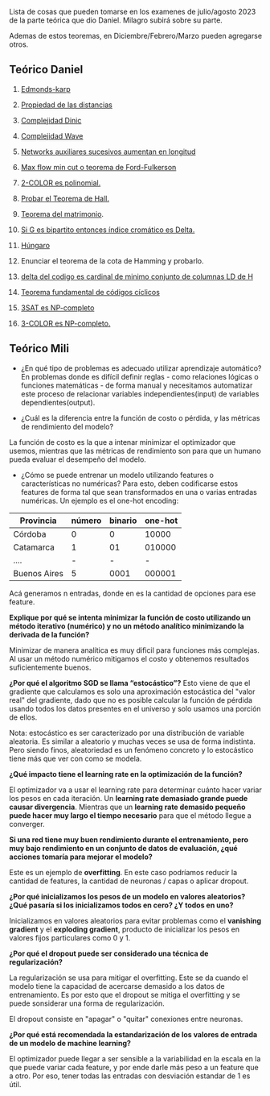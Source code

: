 Lista de cosas que pueden tomarse en los examenes de julio/agosto 2023 de la parte teórica que dio Daniel. Milagro subirá sobre su parte.

Ademas de estos teoremas, en Diciembre/Febrero/Marzo pueden agregarse otros.

## Teórico Daniel
1. [Edmonds-karp](./Demostraciones/comp-ek.md)
2. [Propiedad de las distancias](./Demostraciones/Propiedad-de-las-distancias.md)
3. [Complejidad Dinic](./Demostraciones/complejidad-de-dinic.md)
4.  [Complejidad Wave](./Demostraciones/comp-wave.md)
5. [Networks auxiliares sucesivos aumentan en longitud](./Demostraciones/Networks-auxiliares-aumentan.md)
6.  [Max flow min cut o teorema de Ford-Fulkerson](./Demostraciones/max-flow-min-cut.md)
7. [2-COLOR es polinomial.](./Demostraciones/2color-polinomial.md)
8. [Probar el Teorema de Hall.](./Demostraciones/teorema-hall.md)
9. [Teorema del matrimonio](./Demostraciones/teorema-matrimonio.md).
10. [Si G es bipartito entonces índice cromático es Delta.](./Demostraciones/teorema-indice-cromatico.md)

11. [Húngaro](./Demostraciones/comp-hungaro.md)
12. Enunciar el teorema de la cota de Hamming y probarlo.
13. [delta del codigo es cardinal de minimo conjunto de columnas LD de H](./Demostraciones/delta-columnas-h.md)
14. [Teorema fundamental de códigos cíclicos](./Demostraciones/teorema-ciclicos.md)
15. [3SAT es NP-completo](./Demostraciones/3SAT-np-completo.md)
16. [3-COLOR es NP-completo.](./Demostraciones/3color-np-completo.md)

## Teórico Mili

- ¿En qué tipo de problemas es adecuado utilizar aprendizaje automático?
En problemas donde es difícil definir reglas - como relaciones lógicas o funciones matemáticas - de forma manual y necesitamos automatizar este proceso de relacionar variables independientes(input) de variables dependientes(output).


- ¿Cuál es la diferencia entre la función de costo o pérdida, y las métricas de rendimiento del modelo?

La función de costo es la que a intenar minimizar el optimizador que usemos, mientras que las métricas de rendimiento son para que un humano pueda evaluar el desempeño del modelo.

- ¿Cómo se puede entrenar un modelo utilizando features o características no numéricas?
Para esto, deben codificarse estos features de forma tal que sean transformados en una o varias entradas numéricas. Un ejemplo es el one-hot encoding:

| Provincia    | número | binario | one-hot |
| ------------ | ------ | ------- | ------- |
| Córdoba      | 0      | 0       | 10000   |
| Catamarca    | 1      | 01      | 010000  |
| ....         | -      | -       | -       |
| Buenos Aires | 5      | 0001    | 000001  |

Acá generamos n entradas, donde en es la cantidad de opciones para ese feature.

**Explique por qué se intenta minimizar la función de costo utilizando un método iterativo (numérico) y no un método analítico minimizando la derivada de la función?**

Minimizar de manera analítica es muy dificil para funciones más complejas. Al usar un método numérico mitigamos el costo y obtenemos resultados suficientemente buenos.


**¿Por qué el algoritmo SGD se llama “estocástico”?**
Esto viene de que el gradiente que calculamos es solo una aproximación estocástica del "valor real" del gradiente, dado que no es posible calcular la función de pérdida usando todos los datos presentes en el universo y solo usamos una porción de ellos.

Nota: estocástico es ser caracterizado por una distribución de variable aleatoria. Es similar a aleatorio y muchas veces se usa de forma indistinta. Pero siendo finos, aleatoriedad es un fenómeno concreto y lo estocástico tiene más que ver con como se modela.


**¿Qué impacto tiene el learning rate en la optimización de la función?**

El optimizador va a usar el learning rate para determinar cuánto hacer variar los pesos en cada iteración. Un **learning rate demasiado grande puede causar divergencia**. Mientras que un **learning rate demasido pequeño puede hacer muy largo el tiempo necesario** para que el método llegue a converger.

**Si una red tiene muy buen rendimiento durante el entrenamiento, pero muy bajo rendimiento en un conjunto de datos de evaluación, ¿qué acciones tomaría para mejorar el modelo?**

Este es un ejemplo de **overfitting**. En este caso podríamos reducir la cantidad de features, la cantidad de neuronas / capas o aplicar dropout.

**¿Por qué inicializamos los pesos de un modelo en valores aleatorios? ¿Qué pasaría si los inicializamos todos en cero? ¿Y todos en uno?**

Inicializamos en valores aleatorios para evitar problemas como el **vanishing gradient** y el **exploding gradient**, producto de inicializar los pesos en valores fijos particulares como 0 y 1.

**¿Por qué el dropout puede ser considerado una técnica de regularización?**

La regularización se usa para mitigar el overfitting. Este se da cuando el modelo tiene la capacidad de acercarse demasido a los datos de entrenamiento. Es por esto que el dropout se mitiga el overfitting y se puede sonsiderar una forma de regularización.

El dropout consiste en "apagar" o "quitar" conexiones entre neuronas.

**¿Por qué está recomendada la estandarización de los valores de entrada de un modelo de machine learning?**

El optimizador puede llegar a ser sensible a la variabilidad en la escala en la que puede variar cada feature, y por ende darle más peso a un feature que a otro. Por eso, tener todas las entradas con desviación estandar de 1 es útil.